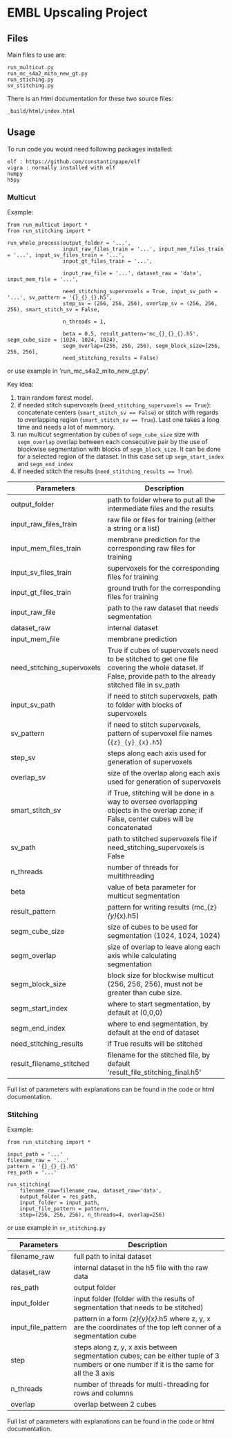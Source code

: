 # EMBL Upscaling Project

## Files 

Main files to use are: 
```
run_multicut.py
run_mc_s4a2_mito_new_gt.py
run_stiching.py
sv_stitching.py
```

There is an html documentation for these two source files: 
```
_build/html/index.html
```

## Usage 
To run code you would need following packages installed: 
```
elf : https://github.com/constantinpape/elf
vigra : normally installed with elf 
numpy
h5py 
```
### Multicut 
Example: 
```
from run_multicut import * 
from run_stitching import * 

run_whole_process(output_folder = '...',
                  input_raw_files_train = '...', input_mem_files_train = '...', input_sv_files_train = '...', 
                  input_gt_files_train = '...',
                  
                  input_raw_file = '...', dataset_raw = 'data', input_mem_file = '...',

                  need_stitching_supervoxels = True, input_sv_path = '...', sv_pattern = '{}_{}_{}.h5',
                  step_sv = (256, 256, 256), overlap_sv = (256, 256, 256), smart_stitch_sv = False,
                   
                  n_threads = 1, 

                  beta = 0.5, result_pattern='mc_{}_{}_{}.h5', segm_cube_size = (1024, 1024, 1024),
                  segm_overlap=(256, 256, 256), segm_block_size=[256, 256, 256], 
                  need_stitching_results = False)
```
or use example in 'run_mc_s4a2_mito_new_gt.py'. 

Key idea:  
1. train random forest model. 
1. if needed stitch supervoxels (`need_stitching_supervoxels == True`): concatenate centers (`smart_stitch_sv == False`) or stitch with regards to overlapping region (`smart_stitch_sv == True`). Last one takes a long time and needs a lot of memmory.
1. run multicut segmentation by cubes of `segm_cube_size` size with `segm_overlap` overlap between each consecutive pair by the use of blockwise segmentation with blocks of `segm_block_size`. It can be done for a selected region of the dataset. In this case set up `segm_start_index` and `segm_end_index`
1. if needed stitch the results (`need_stitching_results == True`). 

Parameters | Description 
-----------|------------
output_folder | path to folder where to put all the intermediate files and the results
input_raw_files_train | raw file or files for training (either a string or a list)
input_mem_files_train | membrane prediction for the corresponding raw files for training
input_sv_files_train | supervoxels for the corresponding files for training
input_gt_files_train | ground truth for the corresponding files for training
input_raw_file | path to the raw dataset that needs segmentation
dataset_raw | internal dataset
input_mem_file | membrane prediction
need_stitching_supervoxels | True if cubes of supervoxels need to be stitched to get one file covering the whole dataset. If False, provide path to the already stitched file in sv_path
input_sv_path | if need to stitch supervoxels, path to folder with blocks of supervoxels
sv_pattern | if need to stitch supervoxels, pattern of supervoxel file names (`{z}_{y}_{x}.h5`)
step_sv | steps along each axis used for generation of supervoxels
overlap_sv | size of the overlap along each axis used for generation of supervoxels
smart_stitch_sv | if True, stitching will be done in a way to oversee overlapping objects in the overlap zone; if False, center cubes will be concatenated
sv_path | path to stitched supervoxels file if need_stitching_supervoxels is False 
n_threads | number of threads for multithreading
beta | value of beta parameter for multicut segmentation
result_pattern | pattern for writing results (mc_{z}_{y}_{x}.h5)
segm_cube_size | size of cubes to be used for segmentation (1024, 1024, 1024)
segm_overlap | size of overlap to leave along each axis while calculating segmentation
segm_block_size | block size for blockwise multicut (256, 256, 256), must not be greater than cube size.
segm_start_index | where to start segmentation, by default at (0,0,0)
segm_end_index | where to end segmentation, by default at the end of dataset
need_stitching_results | if True results will be stitched
result_filename_stitched | filename for the stitched file, by default 'result_file_stitching_final.h5'

Full list of parameters with explanations can be found in the code or html documentation.


### Stitching 
Example: 
```
from run_stitching import *

input_path = '...'
filename_raw = '...'
pattern = '{}_{}_{}.h5'
res_path = '...'

run_stitching(
    filename_raw=filename_raw, dataset_raw='data',
    output_folder = res_path,
    input_folder = input_path,
    input_file_pattern = pattern,
    step=(256, 256, 256), n_threads=4, overlap=256)
```
or use example in `sv_stitching.py`

Parameters | Description 
-----------|------------
filename_raw | full path to inital dataset
dataset_raw | internal dataset in the h5 file with the raw data
res_path | output folder
input_folder | input folder (folder with the results of segmentation that needs to be stitched)
input_file_pattern | pattern in a form *{z}_{y}_{x}*.h5 where z, y, x are the coordinates of the top left conner of a segmentation cube
step | steps along z, y, x axis between segmentation cubes; can be either tuple of 3 numbers or one number if it is the same for all the 3 axis
n_threads | number of threads for multi-threading for rows and columns
overlap | overlap between 2 cubes

Full list of parameters with explanations can be found in the code or html documentation.      